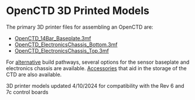 # OpenCTD 3D Printed Models

The  primary 3D printer files for assembling an OpenCTD are:

- [OpenCTD_14Bar_Baseplate.3mf](https://github.com/OceanographyforEveryone/OpenCTD/blob/main/Hardware/3DPrints/Models/OpenCTD_14Bar_Baseplate.3mf)
- [OpenCTD_ElectronicsChassis_Bottom.3mf](https://github.com/OceanographyforEveryone/OpenCTD/blob/main/Hardware/3DPrints/Models/OpenCTD_ElectronicsChassis_Bottom.3mf)
- [OpenCTD_ElectronicsChassis_Top.3mf](https://github.com/OceanographyforEveryone/OpenCTD/blob/main/Hardware/3DPrints/Models/OpenCTD_ElectronicsChassis_Top.3mf)

For [alternative](https://github.com/OceanographyforEveryone/OpenCTD/tree/main/Hardware/3DPrints/Models/Alternatives) build pathways, several options for the sensor baseplate and electronics chassis are available. [Accessories](https://github.com/OceanographyforEveryone/OpenCTD/tree/main/Hardware/3DPrints/Models/Accessories) that aid in the storage of the CTD are also available. 

3D printer models updated 4/10/2024 for compatibility with the Rev 6 and 7c control boards

